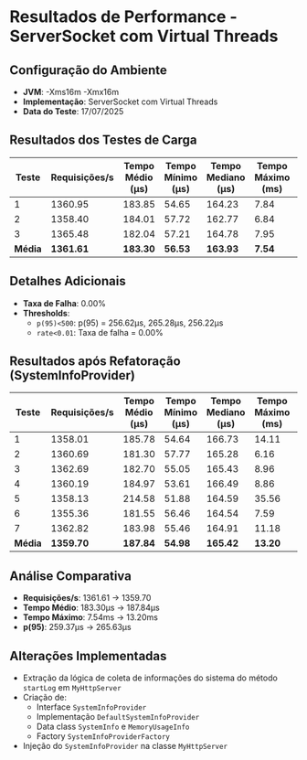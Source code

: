# Resultados de Performance - ServerSocket com Virtual Threads

## Configuração do Ambiente

- **JVM**: -Xms16m -Xmx16m
- **Implementação**: ServerSocket com Virtual Threads
- **Data do Teste**: 17/07/2025

## Resultados dos Testes de Carga

| Teste | Requisições/s | Tempo Médio (μs) | Tempo Mínimo (μs) | Tempo Mediano (μs) | Tempo Máximo (ms) | p(90) (μs) | p(95) (μs) |
|-------|--------------|------------------|-------------------|--------------------|--------------------|------------|------------|
| 1     | 1360.95      | 183.85           | 54.65             | 164.23             | 7.84               | 225.51     | 256.62     |
| 2     | 1358.40      | 184.01           | 57.72             | 162.77             | 6.84               | 228.77     | 265.28     |
| 3     | 1365.48      | 182.04           | 57.21             | 164.78             | 7.95               | 225.99     | 256.22     |
| **Média** | **1361.61** | **183.30**     | **56.53**         | **163.93**         | **7.54**           | **226.76** | **259.37** |

## Detalhes Adicionais

- **Taxa de Falha**: 0.00%
- **Thresholds**:
  - `p(95)<500`: p(95) = 256.62μs, 265.28μs, 256.22μs
  - `rate<0.01`: Taxa de falha = 0.00%

## Resultados após Refatoração (SystemInfoProvider)

| Teste | Requisições/s | Tempo Médio (μs) | Tempo Mínimo (μs) | Tempo Mediano (μs) | Tempo Máximo (ms) | p(90) (μs) | p(95) (μs) |
|-------|--------------|------------------|-------------------|--------------------|--------------------|------------|------------|
| 1     | 1358.01      | 185.78           | 54.64             | 166.73             | 14.11              | 230.91     | 264.59     |
| 2     | 1360.69      | 181.30           | 57.77             | 165.28             | 6.16               | 226.03     | 255.98     |
| 3     | 1362.69      | 182.70           | 55.05             | 165.43             | 8.96               | 226.44     | 256.09     |
| 4     | 1360.19      | 184.97           | 53.61             | 166.49             | 8.86               | 226.80     | 256.60     |
| 5     | 1358.13      | 214.58           | 51.88             | 164.59             | 35.56              | 238.84     | 316.38     |
| 6     | 1355.36      | 181.55           | 56.46             | 164.54             | 7.59               | 224.74     | 254.07     |
| 7     | 1362.82      | 183.98           | 55.46             | 164.91             | 11.18              | 225.62     | 255.69     |
| **Média** | **1359.70** | **187.84**     | **54.98**         | **165.42**         | **13.20**          | **228.48** | **265.63** |

## Análise Comparativa

- **Requisições/s**: 1361.61 → 1359.70
- **Tempo Médio**: 183.30μs → 187.84μs
- **Tempo Máximo**: 7.54ms → 13.20ms
- **p(95)**: 259.37μs → 265.63μs

## Alterações Implementadas

- Extração da lógica de coleta de informações do sistema do método `startLog` em `MyHttpServer`
- Criação de:
  - Interface `SystemInfoProvider`
  - Implementação `DefaultSystemInfoProvider`
  - Data class `SystemInfo` e `MemoryUsageInfo`
  - Factory `SystemInfoProviderFactory`
- Injeção do `SystemInfoProvider` na classe `MyHttpServer`